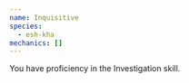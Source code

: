 ```yaml
---
name: Inquisitive
species:
  - esh-kha
mechanics: []
---
```

You have proficiency in the Investigation skill.
